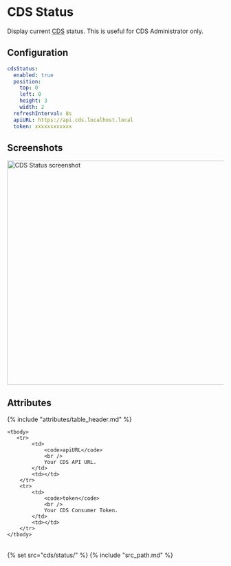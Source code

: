 # CDS Status

Display current [CDS](https://ovh.github.io/cds/) status. This is useful for CDS Administrator only.

## Configuration

```yaml
cdsStatus:
  enabled: true
  position:
    top: 0
    left: 0
    height: 3
    width: 2
  refreshInterval: 8s
  apiURL: https://api.cds.localhost.local
  token: xxxxxxxxxxxx
```

## Screenshots

<img class="screenshot" src="/assets/modules/cds_status.png" width="520" alt="CDS Status screenshot" />

## Attributes

<table>
    {% include "attributes/table_header.md" %}

    <tbody>
       <tr>
            <td>
                <code>apiURL</code>
                <br />
                Your CDS API URL.
            </td>
            <td></td>
        </tr>
        <tr>
            <td>
                <code>token</code>
                <br />
                Your CDS Consumer Token.
            </td>
            <td></td>
        </tr> 
    </tbody>
</table>

{% set src="cds/status/" %}
{% include "src_path.md" %}
